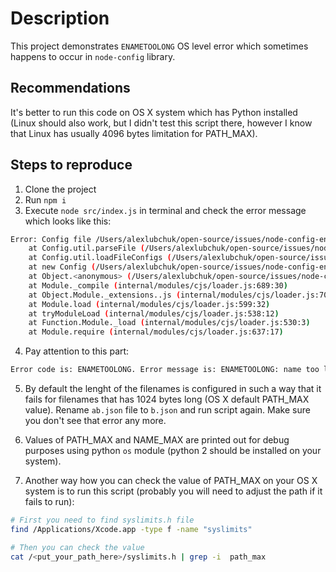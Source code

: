 # Description
This project demonstrates `ENAMETOOLONG` OS level error 
which sometimes happens to occur in `node-config` library.

## Recommendations
It's better to run this code on OS X system which has Python installed (Linux should also work, but I didn't test this script there, however I know that Linux has usually 4096 bytes limitation for PATH_MAX).

## Steps to reproduce
1. Clone the project
2. Run `npm i`
3. Execute `node src/index.js` in terminal and check the error message which looks like this:

```bash
Error: Config file /Users/alexlubchuk/open-source/issues/node-config-enametoolong-issue/src/a.json:/Users/alexlubchuk/open-source/issues/node-config-enametoolong-issue/src/ab.json:/Users/alexlubchuk/open-source/issues/node-config-enametoolong-issue/src/abcdefghijklmnopqrstu-8.json:/Users/alexlubchuk/open-source/issues/node-config-enametoolong-issue/src/abcdefghijklmnopqrstuvwqyz-1.json:/Users/alexlubchuk/open-source/issues/node-config-enametoolong-issue/src/abcdefghijklmnopqrstuvwqyz-2.json:/Users/alexlubchuk/open-source/issues/node-config-enametoolong-issue/src/abcdefghijklmnopqrstuvwqyz-3.json:/Users/alexlubchuk/open-source/issues/node-config-enametoolong-issue/src/abcdefghijklmnopqrstuvwqyz-4.json:/Users/alexlubchuk/open-source/issues/node-config-enametoolong-issue/src/abcdefghijklmnopqrstuvwqyz-5.json:/Users/alexlubchuk/open-source/issues/node-config-enametoolong-issue/src/abcdefghijklmnopqrstuvwqyz-6.json:/Users/alexlubchuk/open-source/issues/node-config-enametoolong-issue/src/abcdefghijklmnopqrstuvwqyz-7.json/runtime.json cannot be read. Error code is: ENAMETOOLONG. Error message is: ENAMETOOLONG: name too long, open '/Users/alexlubchuk/open-source/issues/node-config-enametoolong-issue/src/a.json:/Users/alexlubchuk/open-source/issues/node-config-enametoolong-issue/src/ab.json:/Users/alexlubchuk/open-source/issues/node-config-enametoolong-issue/src/abcdefghijklmnopqrstu-8.json:/Users/alexlubchuk/open-source/issues/node-config-enametoolong-issue/src/abcdefghijklmnopqrstuvwqyz-1.json:/Users/alexlubchuk/open-source/issues/node-config-enametoolong-issue/src/abcdefghijklmnopqrstuvwqyz-2.json:/Users/alexlubchuk/open-source/issues/node-config-enametoolong-issue/src/abcdefghijklmnopqrstuvwqyz-3.json:/Users/alexlubchuk/open-source/issues/node-config-enametoolong-issue/src/abcdefghijklmnopqrstuvwqyz-4.json:/Users/alexlubchuk/open-source/issues/node-config-enametoolong-issue/src/abcdefghijklmnopqrstuvwqyz-5.json:/Users/alexlubchuk/open-source/issues/node-config-enametoolong-issue/src/abcdefghijklmnopqrstuvwqyz-6.json:/Users/alexlubchuk/open-source/issues/node-config-enametoolong-issue/src/abcdefghijklmnopqrstuvwqyz-7.json/runtime.json'
    at Config.util.parseFile (/Users/alexlubchuk/open-source/issues/node-config-enametoolong-issue/node_modules/config/lib/config.js:771:13)
    at Config.util.loadFileConfigs (/Users/alexlubchuk/open-source/issues/node-config-enametoolong-issue/node_modules/config/lib/config.js:648:26)
    at new Config (/Users/alexlubchuk/open-source/issues/node-config-enametoolong-issue/node_modules/config/lib/config.js:116:27)
    at Object.<anonymous> (/Users/alexlubchuk/open-source/issues/node-config-enametoolong-issue/node_modules/config/lib/config.js:1441:31)
    at Module._compile (internal/modules/cjs/loader.js:689:30)
    at Object.Module._extensions..js (internal/modules/cjs/loader.js:700:10)
    at Module.load (internal/modules/cjs/loader.js:599:32)
    at tryModuleLoad (internal/modules/cjs/loader.js:538:12)
    at Function.Module._load (internal/modules/cjs/loader.js:530:3)
    at Module.require (internal/modules/cjs/loader.js:637:17)
```
4. Pay attention to this part:
```bash
Error code is: ENAMETOOLONG. Error message is: ENAMETOOLONG: name too long
```
5. By default the lenght of the filenames is configured in such a way that it fails for filenames that has 1024 bytes long (OS X default PATH_MAX value). Rename `ab.json` file to `b.json` and run script again. Make sure you don't see that error any more.

6. Values of PATH_MAX and NAME_MAX are printed out for debug purposes using python `os` module (python 2 should be installed on your system).

7. Another way how you can check the value of PATH_MAX on your OS X system is to run this script (probably you will need to adjust the path if it fails to run):

```bash
# First you need to find syslimits.h file
find /Applications/Xcode.app -type f -name "syslimits"

# Then you can check the value
cat /<put_your_path_here>/syslimits.h | grep -i  path_max
```
